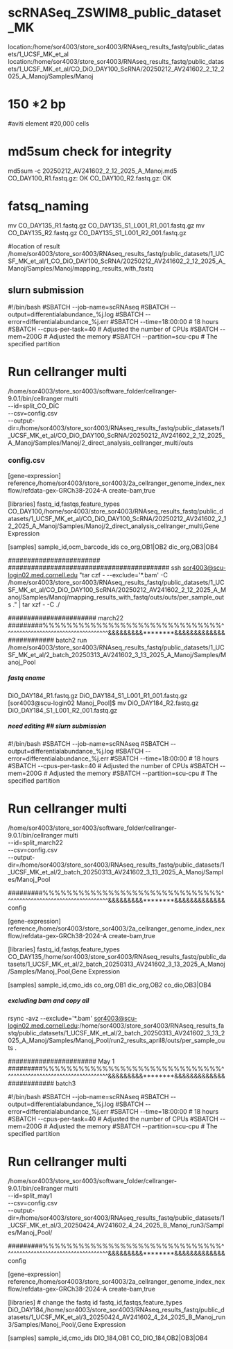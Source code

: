 # scRNASeq_ZSWIM8_public_dataset_MK
location:/home/sor4003/store_sor4003/RNAseq_results_fastq/public_datasets/1_UCSF_MK_et_al
location:/home/sor4003/store_sor4003/RNAseq_results_fastq/public_datasets/1_UCSF_MK_et_al/CO_DiO_DAY100_ScRNA/20250212_AV241602_2_12_2025_A_Manoj/Samples/Manoj

# 150 *2 bp
#aviti element
#20,000 cells 

# md5sum check for integrity 
md5sum -c 20250212_AV241602_2_12_2025_A_Manoj.md5 
CO_DAY100_R1.fastq.gz: OK
CO_DAY100_R2.fastq.gz: OK

# fatsq_naming 
mv CO_DAY135_R1.fastq.gz CO_DAY135_S1_L001_R1_001.fastq.gz
mv CO_DAY135_R2.fastq.gz CO_DAY135_S1_L001_R2_001.fastq.gz


#location of result
/home/sor4003/store_sor4003/RNAseq_results_fastq/public_datasets/1_UCSF_MK_et_al/1_CO_DiO_DAY100_ScRNA/20250212_AV241602_2_12_2025_A_Manoj/Samples/Manoj/mapping_results_with_fastq

## slurn submission
#!/bin/bash
#SBATCH --job-name=scRNAseq
#SBATCH --output=differentialabundance_%j.log
#SBATCH --error=differentialabundance_%j.err
#SBATCH --time=18:00:00  # 18 hours
#SBATCH --cpus-per-task=40  # Adjusted the number of CPUs
#SBATCH --mem=200G  # Adjusted the memory
#SBATCH --partition=scu-cpu  # The specified partition

# Run cellranger multi
/home/sor4003/store_sor4003/software_folder/cellranger-9.0.1/bin/cellranger multi \
  --id=split_CO_DiC \
  --csv=config.csv \
  --output-dir=/home/sor4003/store_sor4003/RNAseq_results_fastq/public_datasets/1_UCSF_MK_et_al/CO_DiO_DAY100_ScRNA/20250212_AV241602_2_12_2025_A_Manoj/Samples/Manoj/2_direct_analysis_cellranger_multi/outs

### config.csv

[gene-expression]
reference,/home/sor4003/store_sor4003/2a_cellranger_genome_index_nexflow/refdata-gex-GRCh38-2024-A
create-bam,true

[libraries]
fastq_id,fastqs,feature_types
CO_DAY100,/home/sor4003/store_sor4003/RNAseq_results_fastq/public_datasets/1_UCSF_MK_et_al/CO_DiO_DAY100_ScRNA/20250212_AV241602_2_12_2025_A_Manoj/Samples/Manoj/2_direct_analysis_cellranger_multi,Gene Expression

[samples]
sample_id,ocm_barcode_ids
co_org,OB1|OB2
dic_org,OB3|OB4




########################
##########################################
ssh sor4003@scu-login02.med.cornell.edu "tar czf - --exclude='*.bam' -C /home/sor4003/store_sor4003/RNAseq_results_fastq/public_datasets/1_UCSF_MK_et_al/CO_DiO_DAY100_ScRNA/20250212_AV241602_2_12_2025_A_Manoj/Samples/Manoj/mapping_results_with_fastq/outs/outs/per_sample_outs ." | tar xzf - -C ./


####################### march22 
#########%%%%%%%%%%%%%%%%%%%%%%%%%%%%%%^^^^^^^^^^^^^^^^^^^^^^^^^^^^^^^^^^^^&&&&&&&&&********&&&&&&&&&&&&&
############ batch2 run 
/home/sor4003/store_sor4003/RNAseq_results_fastq/public_datasets/1_UCSF_MK_et_al/2_batch_20250313_AV241602_3_13_2025_A_Manoj/Samples/Manoj_Pool

##### fastq ename 
DiO_DAY184_R1.fastq.gz DiO_DAY184_S1_L001_R1_001.fastq.gz
[sor4003@scu-login02 Manoj_Pool]$ mv DiO_DAY184_R2.fastq.gz DiO_DAY184_S1_L001_R2_001.fastq.gz

##### need editing ## slurn submission
#!/bin/bash
#SBATCH --job-name=scRNAseq
#SBATCH --output=differentialabundance_%j.log
#SBATCH --error=differentialabundance_%j.err
#SBATCH --time=18:00:00  # 18 hours
#SBATCH --cpus-per-task=40  # Adjusted the number of CPUs
#SBATCH --mem=200G  # Adjusted the memory
#SBATCH --partition=scu-cpu  # The specified partition

# Run cellranger multi
/home/sor4003/store_sor4003/software_folder/cellranger-9.0.1/bin/cellranger multi \
  --id=split_march22 \
  --csv=config.csv \
  --output-dir=/home/sor4003/store_sor4003/RNAseq_results_fastq/public_datasets/1_UCSF_MK_et_al/2_batch_20250313_AV241602_3_13_2025_A_Manoj/Samples/Manoj_Pool


#########%%%%%%%%%%%%%%%%%%%%%%%%%%%%%%^^^^^^^^^^^^^^^^^^^^^^^^^^^^^^^^^^^^&&&&&&&&&********&&&&&&&&&&&&& config 

[gene-expression]
reference,/home/sor4003/store_sor4003/2a_cellranger_genome_index_nexflow/refdata-gex-GRCh38-2024-A
create-bam,true

[libraries]
fastq_id,fastqs,feature_types
CO_DAY135,/home/sor4003/store_sor4003/RNAseq_results_fastq/public_datasets/1_UCSF_MK_et_al/2_batch_20250313_AV241602_3_13_2025_A_Manoj/Samples/Manoj_Pool,Gene Expression

[samples]
sample_id,cmo_ids
co_org,OB1
dic_org,OB2
co_dio,OB3|OB4

##### excluding bam and copy all
rsync -avz --exclude='*.bam' sor4003@scu-login02.med.cornell.edu:/home/sor4003/store_sor4003/RNAseq_results_fastq/public_datasets/1_UCSF_MK_et_al/2_batch_20250313_AV241602_3_13_2025_A_Manoj/Samples/Manoj_Pool/run2_results_april8/outs/per_sample_outs .


####################### May 1
#########%%%%%%%%%%%%%%%%%%%%%%%%%%%%%%^^^^^^^^^^^^^^^^^^^^^^^^^^^^^^^^^^^^&&&&&&&&&********&&&&&&&&&&&&&
############ batch3


#!/bin/bash
#SBATCH --job-name=scRNAseq
#SBATCH --output=differentialabundance_%j.log
#SBATCH --error=differentialabundance_%j.err
#SBATCH --time=18:00:00  # 18 hours
#SBATCH --cpus-per-task=40  # Adjusted the number of CPUs
#SBATCH --mem=200G  # Adjusted the memory
#SBATCH --partition=scu-cpu  # The specified partition

# Run cellranger multi
/home/sor4003/store_sor4003/software_folder/cellranger-9.0.1/bin/cellranger multi \
  --id=split_may1 \
  --csv=config.csv \
  --output-dir=/home/sor4003/store_sor4003/RNAseq_results_fastq/public_datasets/1_UCSF_MK_et_al/3_20250424_AV241602_4_24_2025_B_Manoj_run3/Samples/Manoj_Pool/

  #########%%%%%%%%%%%%%%%%%%%%%%%%%%%%%%^^^^^^^^^^^^^^^^^^^^^^^^^^^^^^^^^^^^&&&&&&&&&********&&&&&&&&&&&&& config 

[gene-expression]
reference,/home/sor4003/store_sor4003/2a_cellranger_genome_index_nexflow/refdata-gex-GRCh38-2024-A
create-bam,true

[libraries]  # change the fastq id 
fastq_id,fastqs,feature_types
DiO_DAY184,/home/sor4003/store_sor4003/RNAseq_results_fastq/public_datasets/1_UCSF_MK_et_al/3_20250424_AV241602_4_24_2025_B_Manoj_run3/Samples/Manoj_Pool/,Gene Expression

[samples]
sample_id,cmo_ids
DIO_184,OB1
CO_DIO_184,OB2|OB3|OB4




